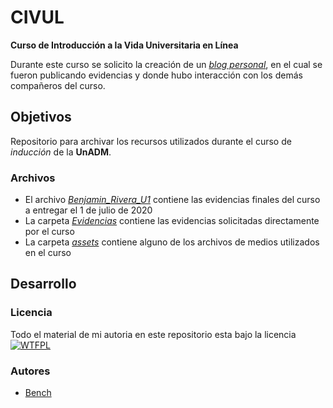 
# CIVUL

__Curso de Introducción a la Vida Universitaria en Línea__

Durante este curso se solicito la creación de un [_blog personal_][blogPersonal], en el cual se fueron publicando evidencias y donde hubo interacción con los demás compañeros del curso.
## Objetivos

Repositorio para archivar los recursos utilizados durante el curso de _inducción_ de la __UnADM__.
    
### Archivos
- El archivo [_Benjamin_Rivera_U1_][final] contiene las evidencias finales del curso a entregar el 1 de julio de 2020
- La carpeta [_Evidencias_][evidencias] contiene las evidencias solicitadas directamente por el curso
- La carpeta [_assets_][assets] contiene alguno de los archivos de medios utilizados en el curso


## Desarrollo

### Licencia

Todo el material de mi autoria en este repositorio esta bajo la licencia
[![WTFPL][logoWTFPL]][licenciaWTFPL]


### Autores
- [Bench][sitioBench]






[//]: <> (///////////////////////////////////////////////////////////////)

[//]: <> (Enlaces de imagenes)
[memeRequerimientos]: https://cdn.memegenerator.es/imagenes/memes/full/28/13/28139681.jpg
[logoWTFPL]: http://www.wtfpl.net/wp-content/uploads/2012/12/wtfpl-badge-2.png

[//]: <> (Enlaces de siios)
[sitioBench]: http://www.google.com
[blogPersonal]: https://civulbrc2o20.blogspot.com/
[licenciaWTFPL]: http://www.wtfpl.net/

[//]: <> (Archivos locales)
[final]: Benjamin_Rivera_U1.pdf
[evidencias]: evidencias/
[assets]: assets/




